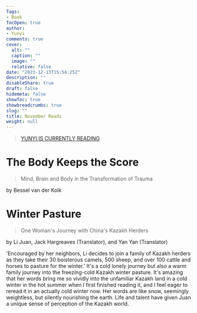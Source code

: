 ```yaml
---
Tags:
- Book
TocOpen: true
author:
- Yunyi
comments: true
cover:
  alt: ""
  caption: ""
  image: ""
  relative: false
date: "2023-12-13T15:54:25Z"
description: ""
disableShare: true
draft: false
hidemeta: false
showToc: true
showbreadcrumbs: true
slug: ""
title: November Reads
weight: null
---
```


> [YUNYI IS CURRENTLY READING](https://www.goodreads.com/review/list/161105203-yunyi-tang?shelf=currently-reading)

# The Body Keeps the Score
> Mind, Brain and Body in the Transformation of Trauma

by Bessel van der Kolk

# Winter Pasture
>One Woman's Journey with China's Kazakh Herders 

by Li Juan, Jack Hargreaves (Translator), and Yan Yan (Translator)

'Encouraged by her neighbors, Li decides to join a family of Kazakh herders as they take their 30 boisterous camels, 500 sheep, and over 100 cattle and horses to pasture for the winter.' It's a cold lonely journey but also a warm family journey into the freezing-cold Kazakh winter pasture. It's amazing that her words bring me so vividly into the unfamiliar Kazakh land in a cold winter in the hot summer when I first finished reading it, and I feel eager to reread it in an actually cold winter now. Her words are like snow, seemingly weightless, but silently nourishing the earth. Life and talent have given Juan a unique sense of perception of the Kazakh world. 